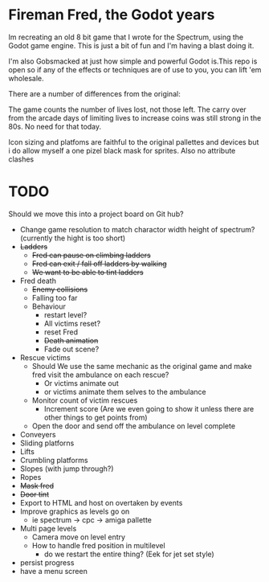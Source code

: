 # Fireman Fred, the Godot years

Im recreating an old 8 bit game that I wrote for the Spectrum, using the Godot game engine. This is just a bit of fun and I'm having a blast doing it. 

I'm also Gobsmacked at just how simple and powerful Godot is.This repo is open so if any of the effects or techniques are of use to you, you can lift 'em wholesale.

There are a number of differences from the original:

The game counts the number of lives lost, not those left. The carry over from the arcade days of limiting lives to increase coins was still strong in the 80s. No need for that today.

Icon sizing and platfoms are faithful to the original pallettes and devices but i do allow myself a one pizel black mask for sprites. Also no attribute clashes





# TODO

Should we move this into a project board on Git hub?

+ Change game resolution to match charactor width height of spectrum? (currently the hight is too short)
+ ~~Ladders~~
  + ~~Fred can pause on climbing ladders~~
  + ~~Fred can exit / fall off ladders by walking~~
  + ~~We want to be able to tint ladders~~
+ Fred death
  + ~~Enemy collisions~~
  + Falling too far
  + Behaviour
    + restart level?
    +   All victims reset?
    + reset Fred
    + ~~Death animation~~
    + Fade out scene?
+ Rescue victims
    + Should We use the same mechanic as the original game and make fred visit the ambulance on each rescue?
        + Or victims animate out
        + or victims animate them selves to the ambulance
    + Monitor count of victim rescues
        + Increment score (Are we even going to show it unless there are other things to get points from)
    + Open the door and send off the ambulance on level complete
+ Conveyers
+ Sliding platforns
+ Lifts
+ Crumbling platforms
+ Slopes (with jump through?)
+ Ropes
+ ~~Mask fred~~
+ ~~Door tint~~
+ Export to HTML and host on overtaken by events
+ Improve graphics as levels go on 
  + ie spectrum -> cpc -> amiga pallette
+ Multi page levels
  + Camera move on level entry
  + How to handle fred position in multilevel
    + do we restart the entire thing? (Eek for jet set style)
+ persist progress
+ have a menu screen

